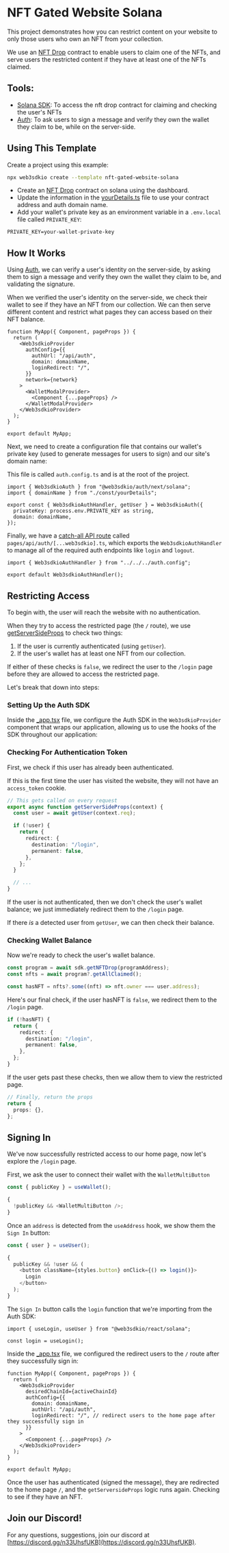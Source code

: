 # NFT Gated Website Solana

This project demonstrates how you can restrict content on your website to only those users who own an NFT from your collection.

We use an [NFT Drop](https://docs.web3sdk.io/pre-built-contracts/solana/nft-drop) contract to enable users to claim one of the NFTs, and serve users the restricted content if they have at least one of the NFTs claimed.

## Tools:

- [Solana SDK](https://docs.web3sdk.io/solana): To access the nft drop contract for claiming and checking the user's NFTs
- [Auth](https://docs.web3sdk.io/auth): To ask users to sign a message and verify they own the wallet they claim to be, while on the server-side.

## Using This Template

Create a project using this example:

```bash
npx web3sdkio create --template nft-gated-website-solana
```

- Create an [NFT Drop](https://web3sdk.io/programs) contract on solana using the dashboard.
- Update the information in the [yourDetails.ts](./const/yourDetails.ts) file to use your contract address and auth domain name.
- Add your wallet's private key as an environment variable in a `.env.local` file called `PRIVATE_KEY`:

```text title=".env.local"
PRIVATE_KEY=your-wallet-private-key
```

## How It Works

Using [Auth](https://docs.web3sdk.io/auth), we can verify a user's identity on the server-side, by asking them to sign a message and verify they own the wallet they claim to be, and validating the signature.

When we verified the user's identity on the server-side, we check their wallet to see if they have an NFT from our collection. We can then serve different content and restrict what pages they can access based on their NFT balance.

```tsx
function MyApp({ Component, pageProps }) {
  return (
    <Web3sdkioProvider
      authConfig={{
        authUrl: "/api/auth",
        domain: domainName,
        loginRedirect: "/",
      }}
      network={network}
    >
      <WalletModalProvider>
        <Component {...pageProps} />
      </WalletModalProvider>
    </Web3sdkioProvider>
  );
}

export default MyApp;
```

Next, we need to create a configuration file that contains our wallet's private key (used to generate messages for users to sign) and our site's domain name:

This file is called `auth.config.ts` and is at the root of the project.

```tsx
import { Web3sdkioAuth } from "@web3sdkio/auth/next/solana";
import { domainName } from "./const/yourDetails";

export const { Web3sdkioAuthHandler, getUser } = Web3sdkioAuth({
  privateKey: process.env.PRIVATE_KEY as string,
  domain: domainName,
});
```

Finally, we have a [catch-all API route](https://nextts.org/docs/api-routes/dynamic-api-routes#catch-all-api-routes) called `pages/api/auth/[...web3sdkio].ts`, which exports the `Web3sdkioAuthHandler` to manage all of the required auth endpoints like `login` and `logout`.

```tsx
import { Web3sdkioAuthHandler } from "../../../auth.config";

export default Web3sdkioAuthHandler();
```

## Restricting Access

To begin with, the user will reach the website with no authentication.

When they try to access the restricted page (the `/` route), we use [getServerSideProps](https://nextts.org/docs/basic-features/data-fetching/get-server-side-props) to check two things:

1. If the user is currently authenticated (using `getUser`).
2. If the user's wallet has at least one NFT from our collection.

If either of these checks is `false`, we redirect the user to the `/login` page before they are allowed to access the restricted page.

Let's break that down into steps:

### Setting Up the Auth SDK

Inside the [\_app.tsx](./pages/_app.tsx) file, we configure the Auth SDK in the `Web3sdkioProvider` component that wraps our application, allowing us to use the hooks of the SDK throughout our application:

### Checking For Authentication Token

First, we check if this user has already been authenticated.

If this is the first time the user has visited the website, they will not have an `access_token` cookie.

```ts
// This gets called on every request
export async function getServerSideProps(context) {
  const user = await getUser(context.req);

  if (!user) {
    return {
      redirect: {
        destination: "/login",
        permanent: false,
      },
    };
  }

  // ...
}
```

If the user is not authenticated, then we don't check the user's wallet balance; we just immediately redirect them to the `/login` page.

If there _is_ a detected user from `getUser`, we can then check their balance.

### Checking Wallet Balance

Now we're ready to check the user's wallet balance.

```ts
const program = await sdk.getNFTDrop(programAddress);
const nfts = await program?.getAllClaimed();

const hasNFT = nfts?.some((nft) => nft.owner === user.address);
```

Here's our final check, if the user hasNFT is `false`, we redirect them to the `/login` page.

```ts
if (!hasNFT) {
  return {
    redirect: {
      destination: "/login",
      permanent: false,
    },
  };
}
```

If the user gets past these checks, then we allow them to view the restricted page.

```ts
// Finally, return the props
return {
  props: {},
};
```

## Signing In

We've now successfully restricted access to our home page, now let's explore the `/login` page.

First, we ask the user to connect their wallet with the `WalletMultiButton`

```ts
const { publicKey } = useWallet();

{
  !publicKey && <WalletMultiButton />;
}
```

Once an `address` is detected from the `useAddress` hook, we show them the `Sign In` button:

```ts
const { user } = useUser();

{
  publicKey && !user && (
    <button className={styles.button} onClick={() => login()}>
      Login
    </button>
  );
}
```

The `Sign In` button calls the `login` function that we're importing from the Auth SDK:

```tsx
import { useLogin, useUser } from "@web3sdkio/react/solana";

const login = useLogin();
```

Inside the [\_app.tsx](./page/_app.tsx) file, we configured the redirect users to the `/` route after they successfully sign in:

```tsx
function MyApp({ Component, pageProps }) {
  return (
    <Web3sdkioProvider
      desiredChainId={activeChainId}
      authConfig={{
        domain: domainName,
        authUrl: "/api/auth",
        loginRedirect: "/", // redirect users to the home page after they successfully sign in
      }}
    >
      <Component {...pageProps} />
    </Web3sdkioProvider>
  );
}

export default MyApp;
```

Once the user has authenticated (signed the message), they are redirected to the home page `/`, and the `getServersideProps` logic runs again. Checking to see if they have an NFT.

## Join our Discord!

For any questions, suggestions, join our discord at [https://discord.gg/n33UhsfUKB](https://discord.gg/n33UhsfUKB).
